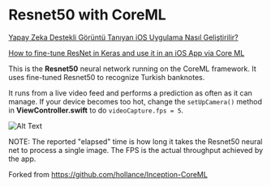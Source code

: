# Resnet50 with CoreML


[Yapay Zeka Destekli Görüntü Tanıyan iOS Uygulama Nasıl Geliştirilir?](https://medium.com/deep-learning-turkiye/g%C3%B6r%C3%BCnt%C3%BC-tan%C4%B1yan-mobil-uygulama-nas%C4%B1l-geli%C5%9Ftirilir-33760f7d827)

[How to fine-tune ResNet in Keras and use it in an iOS App via Core ML](https://heartbeat.fritz.ai/how-to-fine-tune-resnet-in-keras-and-use-it-in-an-ios-app-via-core-ml-ee7fd84c1b26)

This is the **Resnet50** neural network running on the CoreML framework. It uses fine-tuned Resnet50 to recognize Turkish banknotes.

It runs from a live video feed and performs a prediction as often as it can manage. If your device becomes too hot, change the `setUpCamera()` method in **ViewController.swift** to do `videoCapture.fps = 5`.

![Alt Text](https://github.com/ozgurshn/BanknoteClassifier/blob/master/MLApp.gif)

NOTE: The reported "elapsed" time is how long it takes the Resnet50 neural net to process a single image. The FPS is the actual throughput achieved by the app.

Forked from https://github.com/hollance/Inception-CoreML
